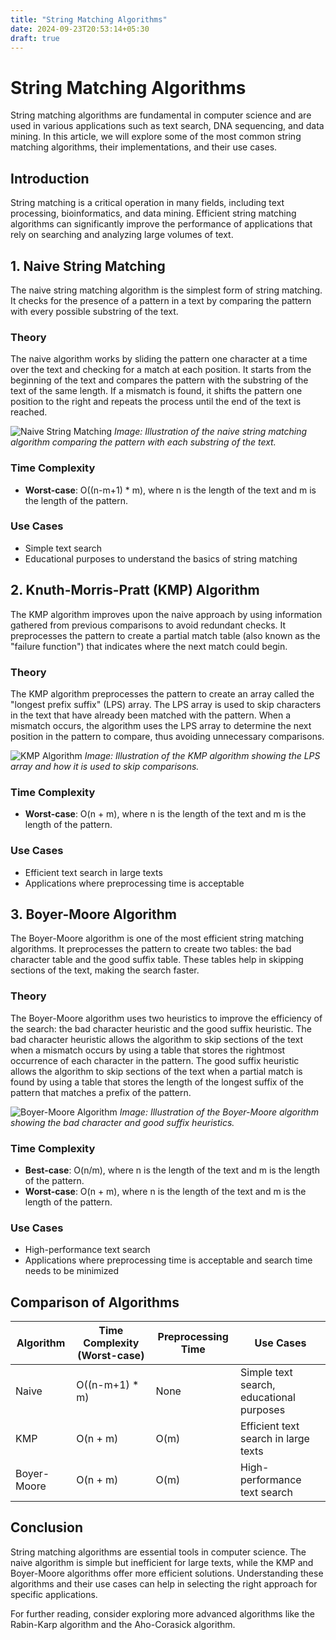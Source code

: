 ```yaml
---
title: "String Matching Algorithms"
date: 2024-09-23T20:53:14+05:30
draft: true
---
```


# String Matching Algorithms

String matching algorithms are fundamental in computer science and are used in various applications such as text search, DNA sequencing, and data mining. In this article, we will explore some of the most common string matching algorithms, their implementations, and their use cases.

## Introduction

String matching is a critical operation in many fields, including text processing, bioinformatics, and data mining. Efficient string matching algorithms can significantly improve the performance of applications that rely on searching and analyzing large volumes of text.

## 1. Naive String Matching

The naive string matching algorithm is the simplest form of string matching. It checks for the presence of a pattern in a text by comparing the pattern with every possible substring of the text.

### Theory

The naive algorithm works by sliding the pattern one character at a time over the text and checking for a match at each position. It starts from the beginning of the text and compares the pattern with the substring of the text of the same length. If a mismatch is found, it shifts the pattern one position to the right and repeats the process until the end of the text is reached.

![Naive String Matching](path/to/naive_string_matching_image.png)
*Image: Illustration of the naive string matching algorithm comparing the pattern with each substring of the text.*

### Time Complexity

- **Worst-case**: O((n-m+1) * m), where n is the length of the text and m is the length of the pattern.

### Use Cases

- Simple text search
- Educational purposes to understand the basics of string matching

## 2. Knuth-Morris-Pratt (KMP) Algorithm

The KMP algorithm improves upon the naive approach by using information gathered from previous comparisons to avoid redundant checks. It preprocesses the pattern to create a partial match table (also known as the "failure function") that indicates where the next match could begin.

### Theory

The KMP algorithm preprocesses the pattern to create an array called the "longest prefix suffix" (LPS) array. The LPS array is used to skip characters in the text that have already been matched with the pattern. When a mismatch occurs, the algorithm uses the LPS array to determine the next position in the pattern to compare, thus avoiding unnecessary comparisons.

![KMP Algorithm](path/to/kmp_algorithm_image.png)
*Image: Illustration of the KMP algorithm showing the LPS array and how it is used to skip comparisons.*

### Time Complexity

- **Worst-case**: O(n + m), where n is the length of the text and m is the length of the pattern.

### Use Cases

- Efficient text search in large texts
- Applications where preprocessing time is acceptable

## 3. Boyer-Moore Algorithm

The Boyer-Moore algorithm is one of the most efficient string matching algorithms. It preprocesses the pattern to create two tables: the bad character table and the good suffix table. These tables help in skipping sections of the text, making the search faster.

### Theory

The Boyer-Moore algorithm uses two heuristics to improve the efficiency of the search: the bad character heuristic and the good suffix heuristic. The bad character heuristic allows the algorithm to skip sections of the text when a mismatch occurs by using a table that stores the rightmost occurrence of each character in the pattern. The good suffix heuristic allows the algorithm to skip sections of the text when a partial match is found by using a table that stores the length of the longest suffix of the pattern that matches a prefix of the pattern.

![Boyer-Moore Algorithm](path/to/boyer_moore_algorithm_image.png)
*Image: Illustration of the Boyer-Moore algorithm showing the bad character and good suffix heuristics.*

### Time Complexity

- **Best-case**: O(n/m), where n is the length of the text and m is the length of the pattern.
- **Worst-case**: O(n + m), where n is the length of the text and m is the length of the pattern.

### Use Cases

- High-performance text search
- Applications where preprocessing time is acceptable and search time needs to be minimized

## Comparison of Algorithms

| Algorithm       | Time Complexity (Worst-case) | Preprocessing Time | Use Cases                                      |
|-----------------|------------------------------|--------------------|-----------------------------------------------|
| Naive           | O((n-m+1) * m)               | None               | Simple text search, educational purposes      |
| KMP             | O(n + m)                     | O(m)               | Efficient text search in large texts          |
| Boyer-Moore     | O(n + m)                     | O(m)               | High-performance text search                  |

## Conclusion

String matching algorithms are essential tools in computer science. The naive algorithm is simple but inefficient for large texts, while the KMP and Boyer-Moore algorithms offer more efficient solutions. Understanding these algorithms and their use cases can help in selecting the right approach for specific applications.

For further reading, consider exploring more advanced algorithms like the Rabin-Karp algorithm and the Aho-Corasick algorithm.
